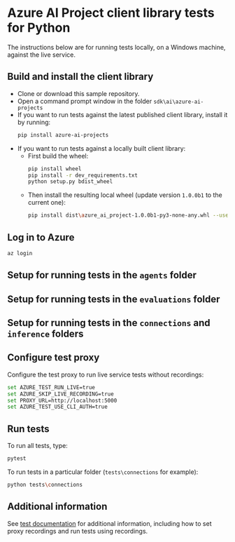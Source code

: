 # Azure AI Project client library tests for Python

The instructions below are for running tests locally, on a Windows machine, against the live service.

## Build and install the client library

- Clone or download this sample repository.
- Open a command prompt window in the folder `sdk\ai\azure-ai-projects`
- If you want to run tests against the latest published client library, install it by running:
   ```bash
   pip install azure-ai-projects
   ```
- If you want to run tests against a locally built client library:
    - First build the wheel:
        ```bash
        pip install wheel
        pip install -r dev_requirements.txt
        python setup.py bdist_wheel
        ```
    - Then install the resulting local wheel (update version `1.0.0b1` to the current one):
        ```bash
        pip install dist\azure_ai_project-1.0.0b1-py3-none-any.whl --user --force-reinstall
        ```

## Log in to Azure

```bash
az login
```

## Setup for running tests in the `agents` folder

## Setup for running tests in the `evaluations` folder

## Setup for running tests in the `connections` and `inference` folders

## Configure test proxy

Configure the test proxy to run live service tests without recordings:

```bash
set AZURE_TEST_RUN_LIVE=true
set AZURE_SKIP_LIVE_RECORDING=true
set PROXY_URL=http://localhost:5000
set AZURE_TEST_USE_CLI_AUTH=true
```

## Run tests

To run all tests, type:

```bash
pytest
```

To run tests in a particular folder (`tests\connections` for example):

```bash
python tests\connections
```

## Additional information

See [test documentation](https://github.com/Azure/azure-sdk-for-python/blob/main/doc/dev/tests.md) for additional information, including how to set proxy recordings and run tests using recordings.